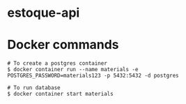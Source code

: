 # estoque-api

# Docker commands

```
# To create a postgres container
$ docker container run --name materials -e POSTGRES_PASSWORD=materials123 -p 5432:5432 -d postgres

# To run database
$ docker container start materials
```
